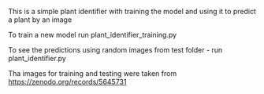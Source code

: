 This is a simple plant identifier with training the model and using it to predict a plant by an image

To train a new model run plant_identifier_training.py

To see the predictions using random images from test folder - run plant_identifier.py

Tha images for training and testing were taken from https://zenodo.org/records/5645731
